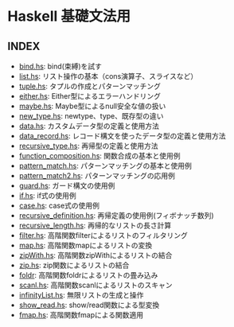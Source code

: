 # Haskell 基礎文法用

## INDEX

- [bind.hs](./bind.hs): bind(束縛)を試す
- [list.hs](./list.hs): リスト操作の基本（cons演算子、スライスなど）
- [tuple.hs](./tuple.hs): タプルの作成とパターンマッチング
- [either.hs](./either.hs): Either型によるエラーハンドリング
- [maybe.hs](./maybe.hs): Maybe型によるnull安全な値の扱い
- [new_type.hs](./new_type.hs): newtype、type、既存型の違い
- [data.hs](./data.hs): カスタムデータ型の定義と使用方法
- [data_record.hs](./data_record.hs): レコード構文を使ったデータ型の定義と使用方法
- [recursive_type.hs](./recursive_type.hs): 再帰型の定義と使用方法
- [function_composition.hs](./function_composition.hs): 関数合成の基本と使用例
- [pattern_match.hs](./pattern_match.hs): パターンマッチングの基本と使用例
- [pattern_match2.hs](./pattern_match2.hs): パターンマッチングの応用例
- [guard.hs](./guard.hs): ガード構文の使用例
- [if.hs](./if.hs): if式の使用例
- [case.hs](./case.hs): case式の使用例
- [recursive_definition.hs](./recursive_definition.hs): 再帰定義の使用例(フィボナッチ数列)
- [recursive_length.hs](./recursive_length.hs): 再帰的なリストの長さ計算
- [filter.hs](./filter.hs): 高階関数filterによるリストのフィルタリング
- [map.hs](./map.hs): 高階関数mapによるリストの変換
- [zipWith.hs](./zipWith.hs): 高階関数zipWithによるリストの結合
- [zip.hs](./zip.hs): zip関数によるリストの結合
- [foldr](./foldr.hs): 高階関数foldrによるリストの畳み込み
- [scanl.hs](./scanl.hs): 高階関数scanlによるリストのスキャン
- [infinityList.hs](./infinityList.hs): 無限リストの生成と操作
- [show_read.hs](./show_read.hs): show/read関数による型変換
- [fmap.hs](./fmap.hs): 高階関数fmapによる関数適用
